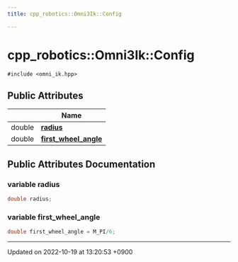 ```yaml
---
title: cpp_robotics::Omni3Ik::Config

---
```


# cpp_robotics::Omni3Ik::Config






`#include <omni_ik.hpp>`

## Public Attributes

|                | Name           |
| -------------- | -------------- |
| double | **[radius](/cpp_robotics/doxybook/Classes/structcpp__robotics_1_1Omni3Ik_1_1Config/#variable-radius)**  |
| double | **[first_wheel_angle](/cpp_robotics/doxybook/Classes/structcpp__robotics_1_1Omni3Ik_1_1Config/#variable-first-wheel-angle)**  |

## Public Attributes Documentation

### variable radius

```cpp
double radius;
```


### variable first_wheel_angle

```cpp
double first_wheel_angle = M_PI/6;
```


-------------------------------

Updated on 2022-10-19 at 13:20:53 +0900